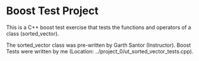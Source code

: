 # Boost Test Project
This is a C++ boost test exercise that tests the functions and operators of a class (sorted_vector).


The sorted_vector class was pre-written by Garth Santor (Instructor). Boost Tests were written by me (Location: ../project_0/ut_sorted_vector_tests.cpp).


